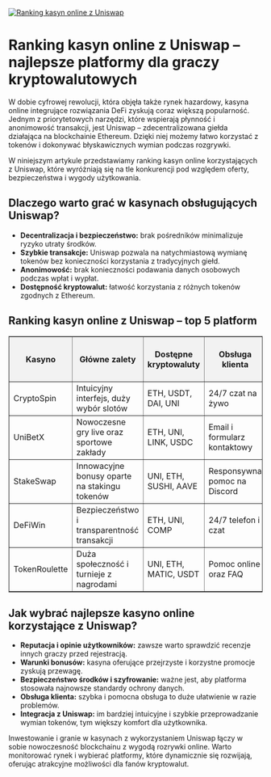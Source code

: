 [![Ranking kasyn online z Uniswap](https://123-caf.pages.dev/gitsignup.png)](https://vrmoo.ru/Bt82HjjY)

<h1>Ranking kasyn online z Uniswap – najlepsze platformy dla graczy kryptowalutowych</h1> <p>W dobie cyfrowej rewolucji, która objęła także rynek hazardowy, kasyna online integrujące rozwiązania DeFi zyskują coraz większą popularność. Jednym z priorytetowych narzędzi, które wspierają płynność i anonimowość transakcji, jest Uniswap – zdecentralizowana giełda działająca na blockchainie Ethereum. Dzięki niej możemy łatwo korzystać z tokenów i dokonywać błyskawicznych wymian podczas rozgrywki.</p> <p>W niniejszym artykule przedstawiamy ranking kasyn online korzystających z Uniswap, które wyróżniają się na tle konkurencji pod względem oferty, bezpieczeństwa i wygody użytkowania.</p>  <h2>Dlaczego warto grać w kasynach obsługujących Uniswap?</h2> <ul> <li><strong>Decentralizacja i bezpieczeństwo:</strong> brak pośredników minimalizuje ryzyko utraty środków.</li> <li><strong>Szybkie transakcje:</strong> Uniswap pozwala na natychmiastową wymianę tokenów bez konieczności korzystania z tradycyjnych giełd.</li> <li><strong>Anonimowość:</strong> brak konieczności podawania danych osobowych podczas wpłat i wypłat.</li> <li><strong>Dostępność kryptowalut:</strong> łatwość korzystania z różnych tokenów zgodnych z Ethereum.</li> </ul>  <h2>Ranking kasyn online z Uniswap – top 5 platform</h2> <table border="1" cellpadding="8" cellspacing="0" style="border-collapse: collapse; width: 100%;">   <thead>     <tr style="background-color:#f2f2f2;">       <th>Kasyno</th>       <th>Główne zalety</th>       <th>Dostępne kryptowaluty</th>       <th>Obsługa klienta</th>       <th>Łatwość wymiany tokenów (Uniswap)</th>     </tr>   </thead>   <tbody>     <tr>       <td>CryptoSpin</td>       <td>Intuicyjny interfejs, duży wybór slotów</td>       <td>ETH, USDT, DAI, UNI</td>       <td>24/7 czat na żywo</td>       <td>Bardzo dobra</td>     </tr>     <tr>       <td>UniBetX</td>       <td>Nowoczesne gry live oraz sportowe zakłady</td>       <td>ETH, UNI, LINK, USDC</td>       <td>Email i formularz kontaktowy</td>       <td>Średnia</td>     </tr>     <tr>       <td>StakeSwap</td>       <td>Innowacyjne bonusy oparte na stakingu tokenów</td>       <td>UNI, ETH, SUSHI, AAVE</td>       <td>Responsywna pomoc na Discord</td>       <td>Wysoka</td>     </tr>     <tr>       <td>DeFiWin</td>       <td>Bezpieczeństwo i transparentność transakcji</td>       <td>ETH, UNI, COMP</td>       <td>24/7 telefon i czat</td>       <td>Bardzo dobra</td>     </tr>     <tr>       <td>TokenRoulette</td>       <td>Duża społeczność i turnieje z nagrodami</td>       <td>UNI, ETH, MATIC, USDT</td>       <td>Pomoc online oraz FAQ</td>       <td>Wysoka</td>     </tr>   </tbody> </table>  <h2>Jak wybrać najlepsze kasyno online korzystające z Uniswap?</h2> <ul> <li><strong>Reputacja i opinie użytkowników:</strong> zawsze warto sprawdzić recenzje innych graczy przed rejestracją.</li> <li><strong>Warunki bonusów:</strong> kasyna oferujące przejrzyste i korzystne promocje zyskują przewagę.</li> <li><strong>Bezpieczeństwo środków i szyfrowanie:</strong> ważne jest, aby platforma stosowała najnowsze standardy ochrony danych.</li> <li><strong>Obsługa klienta:</strong> szybka i pomocna obsługa to duże ułatwienie w razie problemów.</li> <li><strong>Integracja z Uniswap:</strong> im bardziej intuicyjne i szybkie przeprowadzanie wymian tokenów, tym większy komfort dla użytkownika.</li> </ul>  <p>Inwestowanie i granie w kasynach z wykorzystaniem Uniswap łączy w sobie nowoczesność blockchainu z wygodą rozrywki online. Warto monitorować rynek i wybierać platformy, które dynamicznie się rozwijają, oferując atrakcyjne możliwości dla fanów kryptowalut.</p>